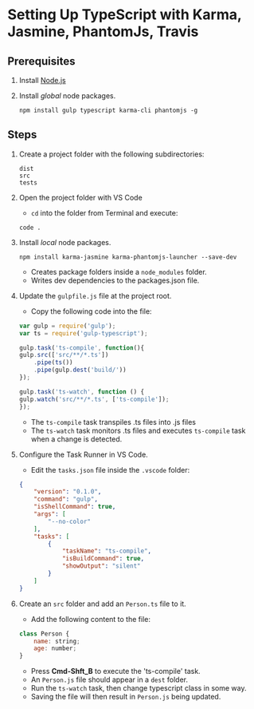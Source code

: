 # Setting Up TypeScript with Karma, Jasmine, PhantomJs, Travis

## Prerequisites

1. Install [Node.js](https://nodejs.org/en)
	
2. Install *global* node packages.
	```
	npm install gulp typescript karma-cli phantomjs -g
	```

## Steps

1. Create a project folder with the following subdirectories:
	```shell
	dist
    src
    tests
	```
    
2. Open the project folder with VS Code
	- `cd` into the folder from Terminal and execute:
	```shell
	code .
	```
	
3. Install *local* node packages.
	```shell
	npm install karma-jasmine karma-phantomjs-launcher --save-dev
	```
	- Creates package folders inside a `node_modules` folder.
	- Writes dev dependencies to the packages.json file.
	
4. Update the `gulpfile.js` file at the project root.
	- Copy the following code into the file:
	```js
	var gulp = require('gulp');
	var ts = require('gulp-typescript');
	
	gulp.task('ts-compile', function(){
	gulp.src(['src/**/*.ts'])
		.pipe(ts())
		.pipe(gulp.dest('build/'))
	});
	
	gulp.task('ts-watch', function () {
	gulp.watch('src/**/*.ts', ['ts-compile']);
	});
	```
	- The `ts-compile` task transpiles .ts files into .js files
	- The `ts-watch` task monitors .ts files and executes `ts-compile` task when a change is detected.

5. Configure the Task Runner in VS Code.
	- Edit the `tasks.json` file inside the `.vscode` folder:
	
	```json
	{
		"version": "0.1.0",
		"command": "gulp",
		"isShellCommand": true,
		"args": [
			"--no-color"
		],
		"tasks": [
			{
				"taskName": "ts-compile",
				"isBuildCommand": true,
				"showOutput": "silent"
			}
		]
	}
	```	

6. Create an `src` folder and add an `Person.ts` file to it.
	- Add the following content to the file:
	```js
    class Person {
        name: string;
        age: number;
    }
	```
	- Press **Cmd-Shft_B** to execute the 'ts-compile' task.
	- An `Person.js` file should appear in a `dest` folder.
	- Run the `ts-watch` task, then change typescript class in some way.
	- Saving the file will then result in `Person.js` being updated.
	
